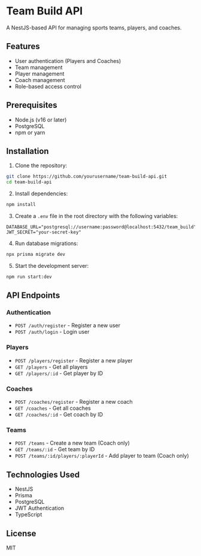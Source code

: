 # Team Build API

A NestJS-based API for managing sports teams, players, and coaches.

## Features

- User authentication (Players and Coaches)
- Team management
- Player management
- Coach management
- Role-based access control

## Prerequisites

- Node.js (v16 or later)
- PostgreSQL
- npm or yarn

## Installation

1. Clone the repository:

```bash
git clone https://github.com/yourusername/team-build-api.git
cd team-build-api
```

2. Install dependencies:

```bash
npm install
```

3. Create a `.env` file in the root directory with the following variables:

```
DATABASE_URL="postgresql://username:password@localhost:5432/team_build"
JWT_SECRET="your-secret-key"
```

4. Run database migrations:

```bash
npx prisma migrate dev
```

5. Start the development server:

```bash
npm run start:dev
```

## API Endpoints

### Authentication

- `POST /auth/register` - Register a new user
- `POST /auth/login` - Login user

### Players

- `POST /players/register` - Register a new player
- `GET /players` - Get all players
- `GET /players/:id` - Get player by ID

### Coaches

- `POST /coaches/register` - Register a new coach
- `GET /coaches` - Get all coaches
- `GET /coaches/:id` - Get coach by ID

### Teams

- `POST /teams` - Create a new team (Coach only)
- `GET /teams/:id` - Get team by ID
- `POST /teams/:id/players/:playerId` - Add player to team (Coach only)

## Technologies Used

- NestJS
- Prisma
- PostgreSQL
- JWT Authentication
- TypeScript

## License

MIT
